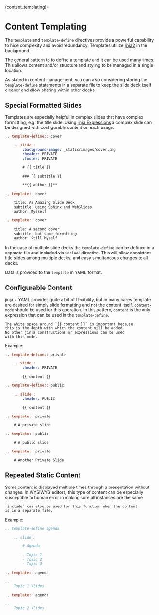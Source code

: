 (content_templating)=

# Content Templating

The `template` and `template-define` directives provide a powerful
capability to hide complexity and avoid redundancy.  Templates
utilize [jinja2](https://jinja.palletsprojects.com/en/3.1.x/)
in the background.

The general pattern to to define a template and it can be used
many times.  This allows content and/or structure and styling to
be managed in a single location.

As stated in content management, you can also considering storing
the `template-define` statements in a separate file to keep the
slide deck itself cleaner and allow sharing within other decks.

## Special Formatted Slides

Templates are especially helpful in complex slides that have
complex formatting, e.g. the title slide.  Using
[jinja Expressions](https://jinja.palletsprojects.com/en/3.1.x/templates/#expressions)
a complex slide can be designed with configurable content
on each usage.

```rst
.. template-define:: cover

    .. slide::
        :background-image: _static/images/cover.png
        :header: PRIVATE
        :footer: PRIVATE

        # {{ title }}

        ### {{ subtitle }}

        **{{ author }}**

.. template:: cover

    title: An Amazing Slide Deck
    subtitle: Using Sphinx and WebSlides
    author: Mysself

.. template:: cover

    title: A second cover
    subtitle: but same formatting
    author: Still Myself
```

In the case of multiple slide decks the `template-define` can be
defined in a separate file and included via `include` directive.
This will allow consistent title slides among multiple decks,
and easy simultaneous changes to all decks.

Data is provided to the `template` in YAML format.

## Configurable Content

jinja + YAML provides quite a bit of flexibility, but in many
cases template are desired for simply slide formatting and
not the content itself.  `content-mode` should be used
for this operation.  In this pattern, `content` is the only
expression that can be used in the `template-define`.  

```{note}
The white space around `{{ content }}` is important because
this is the depth with which the content will be added.
No other jinja constructions or expressions can be used
with this mode.
```

Example:

```rst
.. template-define:: private

    .. slide::
        :header: PRIVATE

        {{ content }}

.. template-define:: public

    .. slide::
        :header: PUBLIC

        {{ content }}

.. template:: private

    # A private slide

.. template:: public

    # A public slide

.. template:: private

    # Another Private Slide
```

## Repeated Static Content

Some content is displayed multiple times through a presentation
without changes.  In WYSIWYG editors, this type of content can
be especially susceptible to human error in making sure all
instances are the same.

```{note}
`include` can also be used for this function when the content
is in a separate file.
```

Example:

```rst
.. template-define agenda

    .. slide::

        # Agenda

        - Topic 1
        - Topic 2
        - Topic 3

.. template:: agenda

..
    Topic 1 slides

.. template:: agenda

..
    Topic 2 slides
```